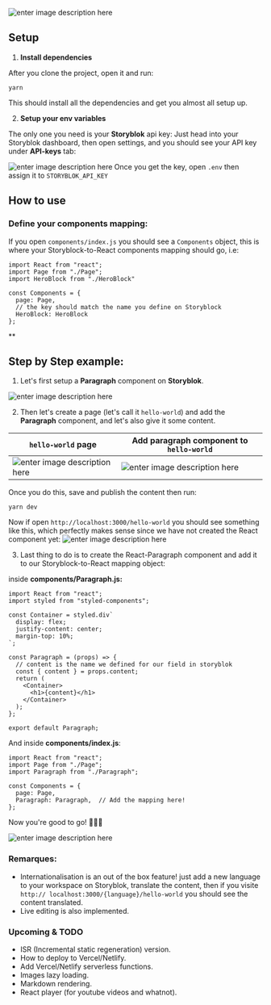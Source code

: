 ![enter image description here](https://i.ibb.co/KLgy51j/Screenshot-2021-05-15-at-01-34-22.png)

## **Setup**

1.  **Install dependencies**

After you clone the project, open it and run:

    yarn

This should install all the dependencies and get you almost all setup up.

2.  **Setup your env variables**

The only one you need is your **Storyblok** api key:
Just head into your Storyblok dashboard, then open settings, and you should see your API key under **API-keys** tab:

![enter image description here](https://i.ibb.co/hcWkYYB/Screenshot-2021-05-15-at-00-14-23.png)
Once you get the key, open `.env` then assign it to `STORYBLOK_API_KEY`

## How to use

### Define your components mapping:

If you open `components/index.js` you should see a `Components` object, this is where your Storyblock-to-React components mapping should go, i.e:

    import React from "react";
    import Page from "./Page";
    import HeroBlock from "./HeroBlock"

    const Components = {
      page: Page,
      // the key should match the name you define on Storyblock
      HeroBlock: HeroBlock
    };

\*\*

## Step by Step example:

1.  Let's first setup a **Paragraph** component on **Storyblok**.

![enter image description here](https://i.ibb.co/bdK48S9/Screenshot-2021-05-15-at-03-42-44.png)

2.  Then let's create a page (let's call it `hello-world`) and add the **Paragraph** component, and let's also give it some content.

| `hello-world` page                                                                              | Add paragraph component to `hello-world`                                                        |
| ----------------------------------------------------------------------------------------------- | ----------------------------------------------------------------------------------------------- |
| ![enter image description here](https://i.ibb.co/VTYvyQ8/Screenshot-2021-05-15-at-03-54-37.png) | ![enter image description here](https://i.ibb.co/KrXgDP6/Screenshot-2021-05-15-at-03-59-31.png) |

Once you do this, save and publish the content then run:

    yarn dev

Now if open `http://localhost:3000/hello-world` you should see something like this, which perfectly makes sense since we have not created the React component yet:
![enter image description here](https://i.ibb.co/T28q0nB/Screenshot-2021-05-15-at-04-05-44.png)

3.  Last thing to do is to create the React-Paragraph component and add it to our Storyblock-to-React mapping object:

inside **components/Paragraph.js:**

    import React from "react";
    import styled from "styled-components";

    const Container = styled.div`
      display: flex;
      justify-content: center;
      margin-top: 10%;
    `;

    const Paragraph = (props) => {
      // content is the name we defined for our field in storyblok
      const { content } = props.content;
      return (
        <Container>
          <h1>{content}</h1>
        </Container>
      );
    };

    export default Paragraph;

And inside **components/index.js**:

    import React from "react";
    import Page from "./Page";
    import Paragraph from "./Paragraph";

    const Components = {
      page: Page,
      Paragraph: Paragraph,  // Add the mapping here!
    };

Now you're good to go! 🎉🎉🎉

![enter image description here](https://i.ibb.co/mthWmYk/Screenshot-2021-05-15-at-15-10-13.png)

### Remarques:

- Internationalisation is an out of the box feature! just add a new language to your workspace on Storyblok, translate the content, then if you visite `http:// localhost:3000/{language}/hello-world` you should see the content translated.
- Live editing is also implemented.

### Upcoming & TODO

- ISR (Incremental static regeneration) version.
- How to deploy to Vercel/Netlify.
- Add Vercel/Netlify serverless functions.
- Images lazy loading.
- Markdown rendering.
- React player (for youtube videos and whatnot).

